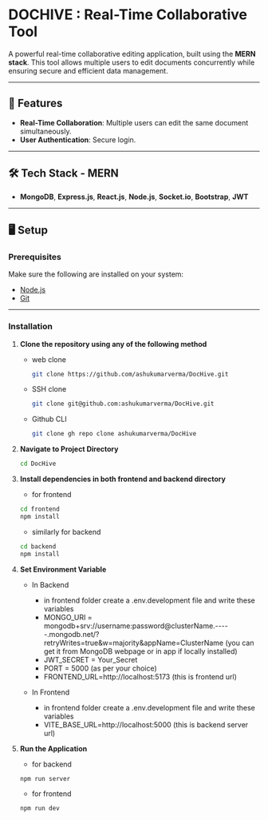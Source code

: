 # DOCHIVE : Real-Time Collaborative Tool  

A powerful real-time collaborative editing application, built using the **MERN stack**. This tool allows multiple users to edit documents concurrently while ensuring secure and efficient data management.  

---

## 🚀 Features  

- **Real-Time Collaboration**: Multiple users can edit the same document simultaneously. 
- **User Authentication**: Secure login.   

---

## 🛠️ Tech Stack - MERN 
- **MongoDB**, **Express.js**, **React.js**, **Node.js**, **Socket.io**, **Bootstrap**, **JWT**  

---

## 🖥️ Setup  

### Prerequisites  
Make sure the following are installed on your system:  
- [Node.js](https://nodejs.org/)  
- [Git](https://git-scm.com/)  

---

### Installation  

1. **Clone the repository using any of the following method**
   - web clone
     ```bash
     git clone https://github.com/ashukumarverma/DocHive.git
     ```
   - SSH clone
     ```bash  
     git clone git@github.com:ashukumarverma/DocHive.git
     ```
   - Github CLI
     ```bash
     git clone gh repo clone ashukumarverma/DocHive
     ```
2. **Navigate to Project Directory**
   ```bash
   cd DocHive
   ```
3. **Install dependencies in both frontend and backend directory**
   - for frontend
   ```bash
   cd frontend
   npm install
   ```
   - similarly for backend
   ```bash
   cd backend
   npm install
   ```
4. **Set Environment Variable**
   - In Backend
      - in frontend folder create a .env.development file and write these variables
      - MONGO_URI = mongodb+srv://username:password@clusterName.-----.mongodb.net/?retryWrites=true&w=majority&appName=ClusterName (you can get it from MongoDB webpage or in app if locally installed)
      - JWT_SECRET = Your_Secret
      - PORT = 5000 (as per your choice)
      - FRONTEND_URL=http://localhost:5173 (this is frontend url)

   - In Frontend 
      - in frontend folder create a .env.development file and write these variables
      - VITE_BASE_URL=http://localhost:5000  (this is backend server url)

5. **Run the Application**
   - for backend
   ```bash
   npm run server
   ```
    - for frontend
   ```bash
   npm run dev
   ```